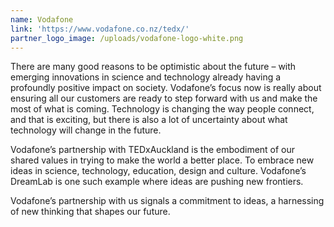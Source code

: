 ```yaml
---
name: Vodafone
link: 'https://www.vodafone.co.nz/tedx/'
partner_logo_image: /uploads/vodafone-logo-white.png
---
```


There are many good reasons to be optimistic about the future – with emerging innovations in science and technology already having a profoundly positive impact on society. Vodafone’s focus now is really about ensuring all our customers are ready to step forward with us and make the most of what is coming. Technology is changing the way people connect, and that is exciting, but there is also a lot of uncertainty about what technology will change in the future.

Vodafone’s partnership with TEDxAuckland is the embodiment of our shared values in trying to make the world a better place. To embrace new ideas in science, technology, education, design and culture. Vodafone’s DreamLab is one such example where ideas are pushing new frontiers.

Vodafone’s partnership with us signals a commitment to ideas, a harnessing of new thinking that shapes our future.
